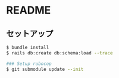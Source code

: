 # README

## セットアップ

```sh
$ bundle install
$ rails db:create db:schema:load --trace

### Setup rubocop
$ git submodule update --init
```

